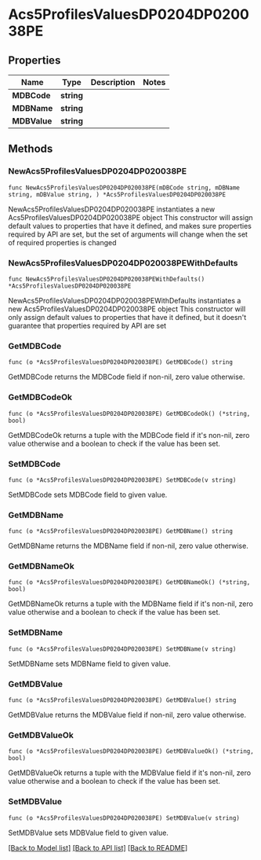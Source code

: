 # Acs5ProfilesValuesDP0204DP020038PE

## Properties

Name | Type | Description | Notes
------------ | ------------- | ------------- | -------------
**MDBCode** | **string** |  | 
**MDBName** | **string** |  | 
**MDBValue** | **string** |  | 

## Methods

### NewAcs5ProfilesValuesDP0204DP020038PE

`func NewAcs5ProfilesValuesDP0204DP020038PE(mDBCode string, mDBName string, mDBValue string, ) *Acs5ProfilesValuesDP0204DP020038PE`

NewAcs5ProfilesValuesDP0204DP020038PE instantiates a new Acs5ProfilesValuesDP0204DP020038PE object
This constructor will assign default values to properties that have it defined,
and makes sure properties required by API are set, but the set of arguments
will change when the set of required properties is changed

### NewAcs5ProfilesValuesDP0204DP020038PEWithDefaults

`func NewAcs5ProfilesValuesDP0204DP020038PEWithDefaults() *Acs5ProfilesValuesDP0204DP020038PE`

NewAcs5ProfilesValuesDP0204DP020038PEWithDefaults instantiates a new Acs5ProfilesValuesDP0204DP020038PE object
This constructor will only assign default values to properties that have it defined,
but it doesn't guarantee that properties required by API are set

### GetMDBCode

`func (o *Acs5ProfilesValuesDP0204DP020038PE) GetMDBCode() string`

GetMDBCode returns the MDBCode field if non-nil, zero value otherwise.

### GetMDBCodeOk

`func (o *Acs5ProfilesValuesDP0204DP020038PE) GetMDBCodeOk() (*string, bool)`

GetMDBCodeOk returns a tuple with the MDBCode field if it's non-nil, zero value otherwise
and a boolean to check if the value has been set.

### SetMDBCode

`func (o *Acs5ProfilesValuesDP0204DP020038PE) SetMDBCode(v string)`

SetMDBCode sets MDBCode field to given value.


### GetMDBName

`func (o *Acs5ProfilesValuesDP0204DP020038PE) GetMDBName() string`

GetMDBName returns the MDBName field if non-nil, zero value otherwise.

### GetMDBNameOk

`func (o *Acs5ProfilesValuesDP0204DP020038PE) GetMDBNameOk() (*string, bool)`

GetMDBNameOk returns a tuple with the MDBName field if it's non-nil, zero value otherwise
and a boolean to check if the value has been set.

### SetMDBName

`func (o *Acs5ProfilesValuesDP0204DP020038PE) SetMDBName(v string)`

SetMDBName sets MDBName field to given value.


### GetMDBValue

`func (o *Acs5ProfilesValuesDP0204DP020038PE) GetMDBValue() string`

GetMDBValue returns the MDBValue field if non-nil, zero value otherwise.

### GetMDBValueOk

`func (o *Acs5ProfilesValuesDP0204DP020038PE) GetMDBValueOk() (*string, bool)`

GetMDBValueOk returns a tuple with the MDBValue field if it's non-nil, zero value otherwise
and a boolean to check if the value has been set.

### SetMDBValue

`func (o *Acs5ProfilesValuesDP0204DP020038PE) SetMDBValue(v string)`

SetMDBValue sets MDBValue field to given value.



[[Back to Model list]](../README.md#documentation-for-models) [[Back to API list]](../README.md#documentation-for-api-endpoints) [[Back to README]](../README.md)


